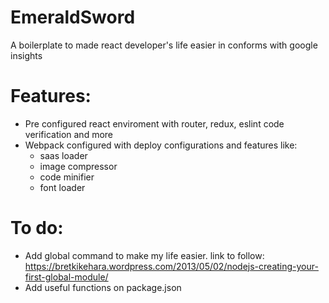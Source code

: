 # EmeraldSword
A boilerplate to made react developer's life easier in conforms with google insights
# Features:
 * Pre configured react enviroment with router, redux, eslint code verification and more
 * Webpack configured with deploy configurations and features like:
    * saas loader
    * image compressor
    * code minifier
    * font loader
# To do:
  * Add global command to make my life easier. link to follow: https://bretkikehara.wordpress.com/2013/05/02/nodejs-creating-your-first-global-module/
  * Add useful functions on package.json

